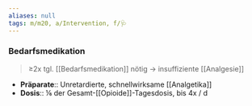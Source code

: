 ```yaml
---
aliases: null
tags: m/m20, a/Intervention, f/🩺
---
```

### Bedarfsmedikation
> ≥2x tgl. [[Bedarfsmedikation]] nötig → insuffiziente [[Analgesie]]
- **Präparate**:: Unretardierte, schnellwirksame [[Analgetika]]
- **Dosis**:: ⅙ der Gesamt-[[Opioide]]-Tagesdosis, bis 4x / d